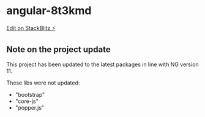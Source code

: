 # angular-8t3kmd

[Edit on StackBlitz ⚡️](https://stackblitz.com/edit/angular-8t3kmd)

## Note on the project update
This project has been updated to the latest packages in line with NG version 11.

These libs were not updated:
- "bootstrap"
- "core-js"
- "popper.js"
